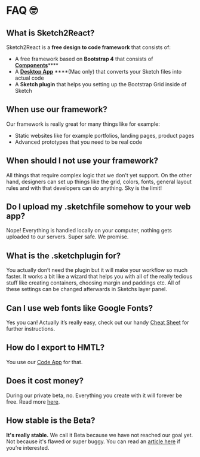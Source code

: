 # FAQ 🤓

## What is Sketch2React?

Sketch2React is a **free design to code framework** that consists of:

* A free framework based on **Bootstrap 4** that consists of [**Components**](https://sketch2react.gitbook.io/sketch2react-io/develop/components)\*\*\*\*
* A [**Desktop App**](https://sketch2react.gitbook.io/sketch2react-io/develop/code-app) ****\(Mac only\) that converts your Sketch files into actual code
* A **Sketch plugin** that helps you setting up the Bootstrap Grid inside of Sketch

## When use our framework?

Our framework is really great for many things like for example:

* Static websites like for example portfolios, landing pages, product pages
* Advanced prototypes that you need to be real code

## When should I not use your framework?

All things that require complex logic that we don't yet support. On the other hand, designers can set up things like the grid, colors, fonts, general layout rules and with that developers can do anything. Sky is the limit!

## Do I upload my .sketchfile somehow to your web app?

Nope! Everything is handled locally on your computer, nothing gets uploaded to our servers. Super safe. We promise.

## What is the .sketchplugin for?

You actually don’t need the plugin but it will make your workflow so much faster. It works a bit like a wizard that helps you with all of the really tedious stuff like creating containers, choosing margin and paddings etc. All of these settings can be changed afterwards in Sketchs layer panel.

## Can I use web fonts like Google Fonts?

Yes you can! Actually it’s really easy, check out our handy [Cheat Sheet](https://sketch2react.gitbook.io/sketch2react-io/~/edit/drafts/-LLAM2hl82xAVmvUkC0F/faq) for further instructions.

## How do I export to HMTL?

You use our [Code App](https://sketch2react.gitbook.io/sketch2react-io/~/edit/drafts/-LWFdY0D2JIlwF8q6ksG/develop/code-app) for that. 

## Does it cost money?

During our private beta, no. Everything you create with it will forever be free. Read more [here](https://sketch2react.gitbook.io/sketch2react-io/~/edit/drafts/-LWFdY0D2JIlwF8q6ksG/pricing).

## How stable is the Beta?

**It's really stable.** We call it Beta because we have not reached our goal yet. Not because it's flawed or super buggy. You can read an [article here](http://bit.ly/2y0iMBt) if you’re interested.




